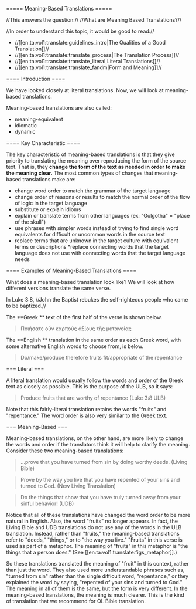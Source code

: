 ===== Meaning-Based Translations =====

//This answers the question:// //What are Meaning Based Translations?//

//In order to understand this topic, it would be good to read://
  * //[[en:ta:vol1:translate:guidelines_intro|The Qualities of a Good Translation]]//
  * //[[en:ta:vol1:translate:translate_process|The Translation Process]]//
  * //[[en:ta:vol1:translate:translate_literal|Literal Translations]]//
  * //[[en:ta:vol1:translate:translate_fandm|Form and Meaning]]//

==== Introduction ====

We have looked closely at literal translations. Now, we will look at meaning-based translations.

Meaning-based translations are also called: 

  * meaning-equivalent
  * idiomatic
  * dynamic

==== Key Characteristic ====

The key characteristic of meaning-based translations is that they give priority to translating the meaning over reproducing the form of the source text. That is, they **change the form of the text as needed in order to make the meaning clear.**  The most common types of changes that meaning-based translations make are:
  * change word order to match the grammar of the target language
  * change order of reasons or results to match the normal order of the flow of logic in the target language
  * substitute or explain idioms
  * explain or translate terms from other languages (ex: "Golgotha" = "place of the skull")
  * use phrases with simpler words instead of trying to find single word equivalents for difficult or uncommon words in the source text
  * replace terms that are unknown in the target culture with equivalent terms or descriptions
  *replace connecting words that the target language does not use with connecting words that the target language needs

==== Examples of Meaning-Based Translations ====

What does a meaning-based translation look like? We will look at how different versions translate the same verse.

In Luke 3:8, //John the Baptist rebukes the self-righteous people who came to be baptized.//

The **Greek **  text of the first half of the verse is shown below.

>Ποιήσατε οὖν καρποὺς ἀξίους τῆς μετανοίας

The **English **  translation in the same order as each Greek word, with some alternative English words to choose from, is below.

>Do/make/produce therefore fruits fit/appropriate of the repentance

=== Literal ===

A literal translation would usually follow the words and order of the Greek text as closely as possible. This is the purpose of the ULB, so it says:

>Produce fruits that are worthy of repentance (Luke 3:8 ULB)

Note that this fairly-literal translation retains the words "fruits" and "repentance." The word order is also very similar to the Greek text.

=== Meaning-Based ===

Meaning-based translations, on the other hand, are more likely to change the words and order if the translators think it will help to clarify the meaning. Consider these two meaning-based translations:

>…prove that you have turned from sin by doing worthy deeds.  (Living Bible)

>Prove by the way you live that you have repented of your sins and turned to God.  (New Living Translation)

>Do the things that show that you have truly turned away from your sinful behavior! (UDB)

Notice that all of these translations have changed the word order to be more natural in English. Also, the word "fruits" no longer appears. In fact, the Living Bible and UDB translations do not use any of the words in the ULB translation. Instead, rather than "fruits," the meaning-based translations refer to "deeds," "things," or to "the way you live." "Fruits" in this verse is used as part of a metaphor. The meaning of "fruits" in this metaphor is "the things that a person does." (See [[en:ta:vol1:translate:figs_metaphor]].) 

So these translations translated the meaning of "fruit" in this context, rather than just the word. They also used more understandable phrases such as, "turned from sin" rather than the single difficult word, "repentance," or they explained the word by saying, "repented of your sins and turned to God."  The meaning in all of them is the same, but the form is very different. In the meaning-based translations, the meaning is much clearer. This is the kind of translation that we recommend for OL Bible translation.
